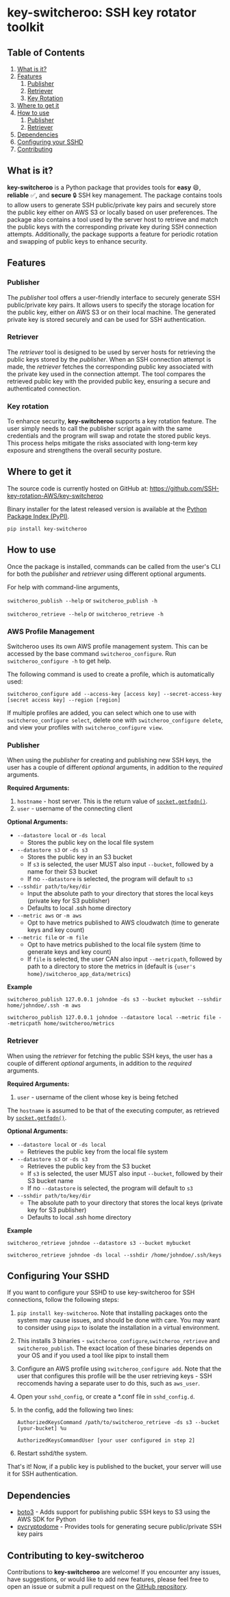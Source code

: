 # key-switcheroo: SSH key rotator toolkit


## Table of Contents
1. [What is it?](#what-is-it)
2. [Features](#features)
    1. [Publisher](#publisher)
    2. [Retriever](#retriever)
    3. [Key Rotation](#key-rotation)
3. [Where to get it](#where-to-get-it)
4. [How to use](#how-to-use)
    1. [Publisher](#publisher-1)
    2. [Retriever](#retriever-1)
5. [Dependencies](#dependencies)
6. [Configuring your SSHD](#configuring-your-sshd)
7. [Contributing](#contributing-to-key-switcheroo)


## What is it?

**key-switcheroo** is a Python package that provides tools for **easy** :smile:, **reliable** :white_check_mark:, and **secure** :lock: SSH key management. The package contains tools to allow users to generate SSH public/private key pairs and securely store the public key either on AWS S3 or locally based on user preferences. The package also contains a tool used by the server host to retrieve and match the public keys with the corresponding private key during SSH connection attempts. Additionally, the package supports a feature for periodic rotation and swapping of public keys to enhance security.


## Features

### Publisher

The *publisher* tool offers a user-friendly interface to securely generate SSH public/private key pairs. It allows users to specify the storage location for the public key, either on AWS S3 or on their local machine. The generated private key is stored securely and can be used for SSH authentication.

### Retriever

The *retriever* tool is designed to be used by server hosts for retrieving the public keys stored by the *publisher*. When an SSH connection attempt is made, the *retriever* fetches the corresponding public key associated with the private key used in the connection attempt. The tool compares the retrieved public key with the provided public key, ensuring a secure and authenticated connection.

### Key rotation

To enhance security, **key-switcheroo** supports a key rotation feature. The user simply needs to call the publisher script again with the same credentials and the program will swap and rotate the stored public keys. This process helps mitigate the risks associated with long-term key exposure and strengthens the overall security posture.


## Where to get it

The source code is currently hosted on GitHub at: https://github.com/SSH-key-rotation-AWS/key-switcheroo

Binary installer for the latest released version is available at the [Python Package Index (PyPI)](https://pypi.org/project/key-switcheroo/).

`pip install key-switcheroo`


## How to use

Once the package is installed, commands can be called from the user's CLI for both the *publisher* and *retriever* using different optional arguments.

For help with command-line arguments,


`switcheroo_publish --help` or `switcheroo_publish -h`

`switcheroo_retrieve --help` or `switcheroo_retrieve -h`

### AWS Profile Management

Switcheroo uses its own AWS profile management system. This can be accessed by the base command `switcheroo_configure`. Run `switcheroo_configure -h` to get help.

The following command is used to create a profile, which is automatically used:

`switcheroo_configure add --access-key [access key] --secret-access-key [secret access key] --region [region]`

If multiple profiles are added, you can select which one to use with `switcheroo_configure select`, delete one with
`switcheroo_configure delete`, and view your profiles with `switcheroo_configure view`.

### Publisher

When using the *publisher* for creating and publishing new SSH keys, the user has a couple of different *optional* arguments, in addition to the *required* arguments.

**Required Arguments:**
1. `hostname` - host server. This is the return value of [`socket.getfqdn()`](https://docs.python.org/3/library/socket.html#socket.getfqdn).
2. `user` - username of the connecting client

**Optional Arguments:**
- `--datastore local` or `-ds local`
    - Stores the public key on the local file system
- `--datastore s3` or `-ds s3`
    - Stores the public key in an S3 bucket
    - If `s3` is selected, the user MUST also input `--bucket`, followed by a name for their S3 bucket
    - If no `--datastore` is selected, the program will default to `s3`
- `--sshdir path/to/key/dir`
    - Input the absolute path to your directory that stores the local keys (private key for S3 publisher)
    - Defaults to local .ssh home directory
- `--metric aws` or `-m aws`
    - Opt to have metrics published to AWS cloudwatch (time to generate keys and key count)
- `--metric file` or `-m file`
    - Opt to have metrics published to the local file system (time to generate keys and key count)
    - If `file` is selected, the user CAN also input `--metricpath`, followed by path to a directory to store the metrics in (default is `{user's home}/switcheroo_app_data/metrics`)


**Example**

`switcheroo_publish 127.0.0.1 johndoe -ds s3 --bucket mybucket --sshdir home/johndoe/.ssh -m aws`

`switcheroo_publish 127.0.0.1 johndoe --datastore local --metric file --metricpath home/switcheroo/metrics`

### Retriever

When using the *retriever* for fetching the public SSH keys, the user has a couple of different *optional* arguments, in addition to the *required* arguments.

**Required Arguments:**
1. `user` - username of the client whose key is being fetched

The `hostname` is assumed to be that of the executing computer, as retrieved by [`socket.getfqdn()`](https://docs.python.org/3/library/socket.html#socket.getfqdn).

**Optional Arguments:**
- `--datastore local` or `-ds local`
    - Retrieves the public key from the local file system
- `--datastore s3` or `-ds s3`
    - Retrieves the public key from the S3 bucket
    - If `s3` is selected, the user MUST also input `--bucket`, followed by their S3 bucket name
    - If no `--datastore` is selected, the program will default to `s3`
- `--sshdir path/to/key/dir`
    - The absolute path to your directory that stores the local keys (private key for S3 publisher)
    - Defaults to local .ssh home directory

**Example**

`switcheroo_retrieve johndoe --datastore s3 --bucket mybucket`

`switcheroo_retrieve johndoe -ds local --sshdir /home/johndoe/.ssh/keys`

## Configuring Your SSHD

If you want to configure your SSHD to use key-switcheroo for SSH connections, follow the following steps:

1. `pip install key-switcheroo`. Note that installing packages onto the system may cause issues, and should be done with care. You may want to consider using `pipx` to isolate the installation in a virtual environment.

2. This installs 3 binaries - `switcheroo_configure`,`switcheroo_retrieve` and `switcheroo_publish`. The exact location of these binaries depends on your OS and if you used a tool like pipx to install them

3. Configure an AWS profile using `switcheroo_configure add`. Note that the user that configures this profile will be the user retrieving keys - SSH reccomends having a separate user to do this, such as `aws_user`.

4. Open your `sshd_config`, or create a *.conf file in `sshd_config.d`.

5. In the config, add the following two lines:

    `AuthorizedKeysCommand /path/to/switcheroo_retrieve -ds s3 --bucket [your-bucket] %u`

    `AuthorizedKeysCommandUser [your user configured in step 2]`

6. Restart sshd/the system.

That's it! Now, if a public key is published to the bucket, your server will use it for SSH authentication.

## Dependencies

- [boto3](https://boto3.amazonaws.com/v1/documentation/api/latest/index.html) - Adds support for publishing public SSH keys to S3 using the AWS SDK for Python
- [pycryptodome](https://pycryptodome.readthedocs.io/en/latest/) - Provides tools for generating secure public/private SSH key pairs


## Contributing to key-switcheroo

Contributions to **key-switcheroo** are welcome! If you encounter any issues, have suggestions, or would like to add new features, please feel free to open an issue or submit a pull request on the [GitHub repository](https://github.com/SSH-key-rotation-AWS/key-switcheroo).